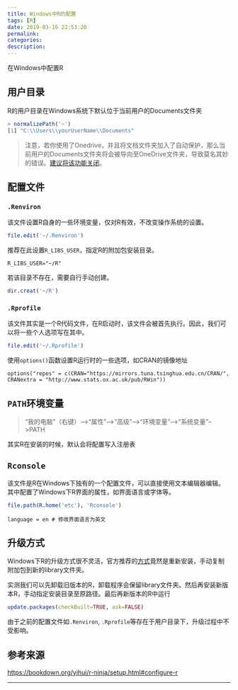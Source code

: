 ```yaml
---
title: Windows中R的配置
tags: [R]
date: 2019-03-16 22:53:20
permalink:
categories:
description:
---
```

<p class="description">在Windows中配置R</p>

<!-- more -->

## 用户目录

R的用户目录在Windows系统下默认位于当前用户的Documents文件夹

```R
> normalizePath('~')
[1] "C:\\Users\\yourUserName\\Documents"
```

> 注意，若你使用了Onedrive，并且将文档文件夹加入了自动保护，那么当前用户的Documents文件夹将会被导向至OneDrive文件夹，导致莫名其妙的错误。[建议将该功能关闭](https://support.office.com/zh-cn/article/%E4%B8%8E-onedrive-%E5%90%8C%E6%AD%A5-%E6%96%87%E6%A1%A3-%E3%80%81-%E5%9B%BE%E7%89%87-%E5%92%8C-%E6%A1%8C%E9%9D%A2-%E6%96%87%E4%BB%B6%E5%A4%B9-d61a7930-a6fb-4b95-b28a-6552e77c3057)。

## 配置文件

### `.Renviron`

该文件设置R自身的一些环境变量，仅对R有效，不改变操作系统的设置。

```R
file.edit('~/.Renviron')
```

推荐在此设置`R_LIBS_USER`，指定R的附加包安装目录。

```
R_LIBS_USER="~/R"
```

若该目录不存在，需要自行手动创建。

```R
dir.creat('~/R')
```

### `.Rprofile`

该文件其实是一个R代码文件，在R启动时，该文件会被首先执行。因此，我们可以将一些个人选项写在其中。

```R
file.edit('~/.Rprofile')
```

使用`options()`函数设置R运行时的一些选项，如CRAN的镜像地址

```
options("repos" = c(CRAN="https://mirrors.tuna.tsinghua.edu.cn/CRAN/",
CRANextra = "http://www.stats.ox.ac.uk/pub/RWin"))
```

## `PATH`环境变量

> “我的电脑”（右键）–>“属性”–>“高级”–>“环境变量”–>“系统变量”–>PATH

其实R在安装的时候，默认会将配置写入注册表

## `Rconsole`

该文件是R在Windows下独有的一个配置文件，可以直接使用文本编辑器编辑。其中配置了Windows下R界面的属性，如界面语言或字体等。

```R
file.path(R.home('etc'), 'Rconsole')
```

```
language = en # 修改界面语言为英文
```

## 升级方式

Windows下R的升级方式很不灵活，官方推荐的[方式](https://cran.r-project.org/bin/windows/base/rw-FAQ.html#What_0027s-the-best-way-to-upgrade_003f)竟然是重新安装，手动复制附加包到新的library文件夹。

实测我们可以先卸载旧版本的R，卸载程序会保留library文件夹。然后再安装新版本R，手动指定安装目录至原路径。最后再新版本的R中运行

```R
update.packages(checkBuilt=TRUE, ask=FALSE)
```

由于之前的配置文件如`.Renviron`, `.Rprofile`等存在于用户目录下，升级过程中不受影响。

## 参考来源

https://bookdown.org/yihui/r-ninja/setup.html#configure-r

<hr />